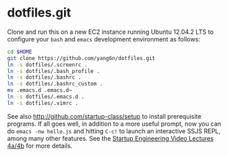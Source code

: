 dotfiles.git
============
Clone and run this on a new EC2 instance running Ubuntu 12.04.2 LTS to
configure your `bash` and `emacs` development environment as follows:

```sh
cd $HOME
git clone https://github.com/yang6n/dotfiles.git
ln -s dotfiles/.screenrc .
ln -s dotfiles/.bash_profile .
ln -s dotfiles/.bashrc .
ln -s dotfiles/.bashrc_custom .
mv .emacs.d .emacs.d~
ln -s dotfiles/.emacs.d .
ln -s dotfiles/.vimrc .
```

See also http://github.com/startup-class/setup to install prerequisite
programs. If all goes well, in addition to a more useful prompt, now you can
do `emacs -nw hello.js` and hitting `C-c!` to launch an interactive SSJS
REPL, among many other features. See the
[Startup Engineering Video Lectures 4a/4b](https://class.coursera.org/startup-001/lecture/index)
for more details.
